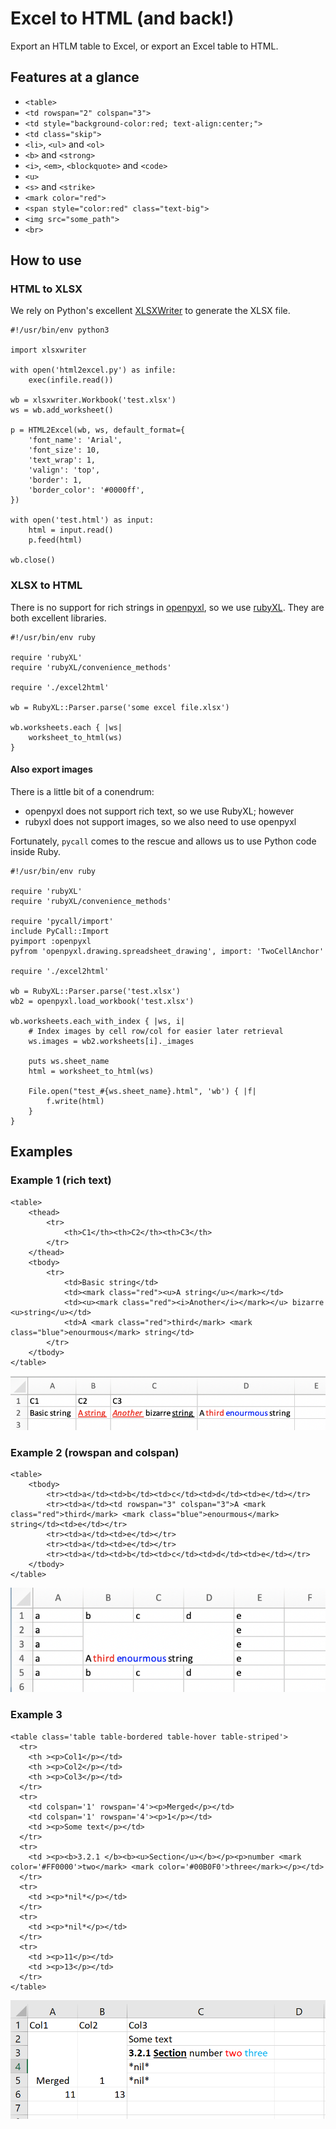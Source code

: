 # Excel to HTML (and back!)

Export an HTLM table to Excel, or export an Excel table to HTML.

## Features at a glance

- `<table>`
- `<td rowspan="2" colspan="3">`
- `<td style="background-color:red; text-align:center;">`
- `<td class="skip">`
- `<li>`, `<ul>` and `<ol>`
- `<b>` and `<strong>` 
- `<i>`, `<em>`, `<blockquote>` and `<code>`
- `<u>` 
- `<s>` and `<strike>`
- `<mark color="red">`
- `<span style="color:red" class="text-big">` 
- `<img src="some_path">`
- `<br>`

## How to use

### HTML to XLSX

We rely on Python's excellent [XLSXWriter](https://xlsxwriter.readthedocs.io/) to generate the XLSX file.

```
#!/usr/bin/env python3

import xlsxwriter

with open('html2excel.py') as infile:
    exec(infile.read())

wb = xlsxwriter.Workbook('test.xlsx')
ws = wb.add_worksheet()

p = HTML2Excel(wb, ws, default_format={
    'font_name': 'Arial',
    'font_size': 10,
    'text_wrap': 1,
    'valign': 'top',
    'border': 1,
    'border_color': '#0000ff',
})    

with open('test.html') as input:
    html = input.read()
    p.feed(html)

wb.close()
```

### XLSX to HTML

There is no support for rich strings in [openpyxl](https://openpyxl.readthedocs.io/en/stable/), so we use [rubyXL](https://github.com/weshatheleopard/rubyXL). They are both excellent libraries.

```
#!/usr/bin/env ruby

require 'rubyXL'
require 'rubyXL/convenience_methods'

require './excel2html'

wb = RubyXL::Parser.parse('some excel file.xlsx')

wb.worksheets.each { |ws|
    worksheet_to_html(ws)
}
```

#### Also export images

There is a little bit of a conendrum:

- openpyxl does not support rich text, so we use RubyXL; however
- rubyxl does not support images, so we also need to use openpyxl

Fortunately, `pycall` comes to the rescue and allows us to use Python code inside Ruby.

```
#!/usr/bin/env ruby

require 'rubyXL'
require 'rubyXL/convenience_methods'

require 'pycall/import'
include PyCall::Import
pyimport :openpyxl
pyfrom 'openpyxl.drawing.spreadsheet_drawing', import: 'TwoCellAnchor'

require './excel2html'

wb = RubyXL::Parser.parse('test.xlsx')
wb2 = openpyxl.load_workbook('test.xlsx')

wb.worksheets.each_with_index { |ws, i|
    # Index images by cell row/col for easier later retrieval
    ws.images = wb2.worksheets[i]._images
    
    puts ws.sheet_name
    html = worksheet_to_html(ws)

    File.open("test_#{ws.sheet_name}.html", 'wb') { |f|
        f.write(html)
    }
}
``` 

## Examples

### Example 1 (rich text)

```
<table>
    <thead>
        <tr>
            <th>C1</th><th>C2</th><th>C3</th>
        </tr>
    </thead>
    <tbody>
        <tr>
            <td>Basic string</td>
            <td><mark class="red"><u>A string</u></mark></td>
            <td><u><mark class="red"><i>Another</i></mark></u> bizarre <u>string</u></td>
            <td>A <mark class="red">third</mark> <mark class="blue">enourmous</mark> string</td>
        </tr>
    </tbody>
</table>
```

![Alt text](example1.png?raw=true "Example 1")

### Example 2 (rowspan and colspan)

```
<table>
    <tbody>
        <tr><td>a</td><td>b</td><td>c</td><td>d</td><td>e</td></tr>
        <tr><td>a</td><td rowspan="3" colspan="3">A <mark class="red">third</mark> <mark class="blue">enourmous</mark> string</td><td>e</td></tr>
        <tr><td>a</td><td>e</td></tr>
        <tr><td>a</td><td>e</td></tr>
        <tr><td>a</td><td>b</td><td>c</td><td>d</td><td>e</td></tr>
    </tbody>
</table>
```

![Alt text](example2.png?raw=true "Example 2")

### Example 3

```
<table class='table table-bordered table-hover table-striped'>
  <tr>
    <th ><p>Col1</p></td>
    <th ><p>Col2</p></td>
    <th ><p>Col3</p></td>
  </tr>
  <tr>
    <td colspan='1' rowspan='4'><p>Merged</p></td>
    <td colspan='1' rowspan='4'><p>1</p></td>
    <td ><p>Some text</p></td>
  </tr>
  <tr>
    <td ><p><b>3.2.1 </b><b><u>Section</u></b></p><p>number <mark color='#FF0000'>two</mark> <mark color='#00B0F0'>three</mark></p></td>
  </tr>
  <tr>
    <td ><p>*nil*</p></td>
  </tr>
  <tr>
    <td ><p>*nil*</p></td>
  </tr>
  <tr>
    <td ><p>11</p></td>
    <td ><p>13</p></td>
  </tr>
</table>
```

![Alt text](example4.png?raw=true "Example 3")


